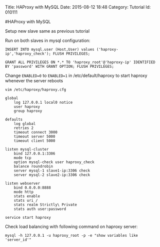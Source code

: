 Title: HAProxy with MySQL
Date: 2015-08-12 18:48
Category: Tutorial
Id: 010111

#HAProxy with MySQL

Setup new slave same as previous tutorial

Run on both slaves in mysql configuration:
```
INSERT INTO mysql.user (Host,User) values ('haproxy-ip','haproxy_check'); FLUSH PRIVILEGES;
```
```
GRANT ALL PRIVILEGES ON *.* TO 'haproxy_root'@'haproxy-ip' IDENTIFIED BY 'password' WITH GRANT OPTION; FLUSH PRIVILEGES;
```

Change `ENABLED=0` to `ENABLED=1` in /etc/default/haproxy to start haproxy whenever the server reboots

```
vim /etc/haproxy/haproxy.cfg
```
```
global
    log 127.0.0.1 local0 notice
    user haproxy
    group haproxy

defaults
    log global
    retries 2
    timeout connect 3000
    timeout server 5000
    timeout client 5000

listen mysql-cluster
    bind 127.0.0.1:3306
    mode tcp
    option mysql-check user haproxy_check
    balance roundrobin
    server mysql-1 slave1-ip:3306 check
    server mysql-2 slave2-ip:3306 check

listen webserver 
    bind 0.0.0.0:8888
    mode http
    stats enable
    stats uri /
    stats realm Strictly\ Private
    stats auth user:password
```
```
service start haproxy
```

Check load balancing with following command on haproxy server:
```
mysql -h 127.0.0.1 -u haproxy_root -p -e "show variables like 'server_id'"
```
